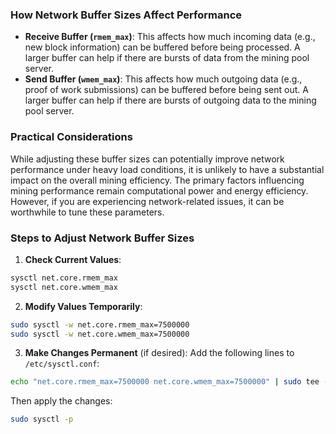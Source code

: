 ### How Network Buffer Sizes Affect Performance

- **Receive Buffer (`rmem_max`)**: This affects how much incoming data (e.g., new block information) can be buffered before being processed. A larger buffer can help if there are bursts of data from the mining pool server.
- **Send Buffer (`wmem_max`)**: This affects how much outgoing data (e.g., proof of work submissions) can be buffered before being sent out. A larger buffer can help if there are bursts of outgoing data to the mining pool server.

### Practical Considerations

While adjusting these buffer sizes can potentially improve network performance under heavy load conditions, it is unlikely to have a substantial impact on the overall mining efficiency. The primary factors influencing mining performance remain computational power and energy efficiency. However, if you are experiencing network-related issues, it can be worthwhile to tune these parameters.

### Steps to Adjust Network Buffer Sizes

1. **Check Current Values**:

```bash
sysctl net.core.rmem_max
sysctl net.core.wmem_max
```

2. **Modify Values Temporarily**:

```bash
sudo sysctl -w net.core.rmem_max=7500000
sudo sysctl -w net.core.wmem_max=7500000
```

3. **Make Changes Permanent** (if desired):
   Add the following lines to `/etc/sysctl.conf`:

```bash
echo "net.core.rmem_max=7500000 net.core.wmem_max=7500000" | sudo tee -a /etc/sysctl.conf
```

Then apply the changes:

```bash
sudo sysctl -p
```
